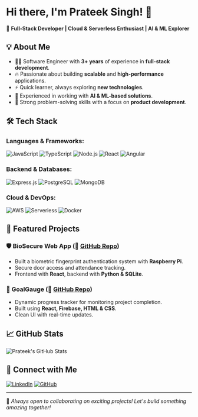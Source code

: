 # Hi there, I'm Prateek Singh! 👋

🚀 **Full-Stack Developer | Cloud & Serverless Enthusiast | AI & ML Explorer**

## 💡 About Me
- 👨‍💻 Software Engineer with **3+ years** of experience in **full-stack development**.
- 🔥 Passionate about building **scalable** and **high-performance** applications.
- ⚡ Quick learner, always exploring **new technologies**.
- 🤖 Experienced in working with **AI & ML-based solutions**.
- 🎯 Strong problem-solving skills with a focus on **product development**.

## 🛠 Tech Stack
### **Languages & Frameworks:**
![JavaScript](https://img.shields.io/badge/JavaScript-F7DF1E?style=flat&logo=javascript&logoColor=black)
![TypeScript](https://img.shields.io/badge/TypeScript-3178C6?style=flat&logo=typescript&logoColor=white)
![Node.js](https://img.shields.io/badge/Node.js-339933?style=flat&logo=node.js&logoColor=white)
![React](https://img.shields.io/badge/React-61DAFB?style=flat&logo=react&logoColor=black)
![Angular](https://img.shields.io/badge/Angular-DD0031?style=flat&logo=angular&logoColor=white)

### **Backend & Databases:**
![Express.js](https://img.shields.io/badge/Express.js-000000?style=flat&logo=express&logoColor=white)
![PostgreSQL](https://img.shields.io/badge/PostgreSQL-336791?style=flat&logo=postgresql&logoColor=white)
![MongoDB](https://img.shields.io/badge/MongoDB-47A248?style=flat&logo=mongodb&logoColor=white)

### **Cloud & DevOps:**
![AWS](https://img.shields.io/badge/AWS-232F3E?style=flat&logo=amazonaws&logoColor=white)
![Serverless](https://img.shields.io/badge/Serverless-FD5750?style=flat&logo=serverless&logoColor=white)
![Docker](https://img.shields.io/badge/Docker-2496ED?style=flat&logo=docker&logoColor=white)

## 📌 Featured Projects
### 🛡 **BioSecure Web App** (🔗 [GitHub Repo](https://github.com/prateeksinghdhillon/BioSecure_WebApp))
- Built a biometric fingerprint authentication system with **Raspberry Pi**.
- Secure door access and attendance tracking.
- Frontend with **React**, backend with **Python & SQLite**.

### 🎯 **GoalGauge** (🔗 [GitHub Repo](https://github.com/prateeksinghdhillon/GoalGauge))
- Dynamic progress tracker for monitoring project completion.
- Built using **React, Firebase, HTML & CSS**.
- Clean UI with real-time updates.

## 📈 GitHub Stats
![Prateek's GitHub Stats](https://github-readme-stats.vercel.app/api?username=prateeksinghdhillon&show_icons=true&theme=radical)

## 🔗 Connect with Me
[![LinkedIn](https://img.shields.io/badge/LinkedIn-0A66C2?style=flat&logo=linkedin&logoColor=white)](https://www.linkedin.com/in/prateek-singh-0893a0180)
[![GitHub](https://img.shields.io/badge/GitHub-181717?style=flat&logo=github&logoColor=white)](https://github.com/prateeksinghdhillon)

---
🚀 *Always open to collaborating on exciting projects! Let's build something amazing together!*
